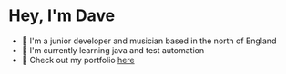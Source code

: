 # Hey, I'm Dave

* 🧱 I'm a junior developer and musician based in the north of England
* 🌱 I'm currently learning java and test automation
* 🎨 Check out my portfolio [here](https://dave-judge-portfolio.netlify.app/)
